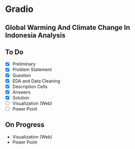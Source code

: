 # Gradio
## Global Warming And Climate Change In Indonesia Analysis
## To Do
- [x] Preliminary
- [x] Problem Statement
- [x] Question
- [x] EDA and Data Cleaning
- [x] Description Cells
- [x] Answers
- [x] Solution
- [ ] Visualization (Web)
- [ ] Power Point

## On Progress
- Visualization (Web)
- Power Point
